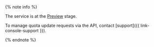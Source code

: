 {% note info %}

The service is at the [Preview](../../overview/concepts/launch-stages.md) stage.

To manage quota update requests via the API, contact [support]({{ link-console-support }}).

{% endnote %}